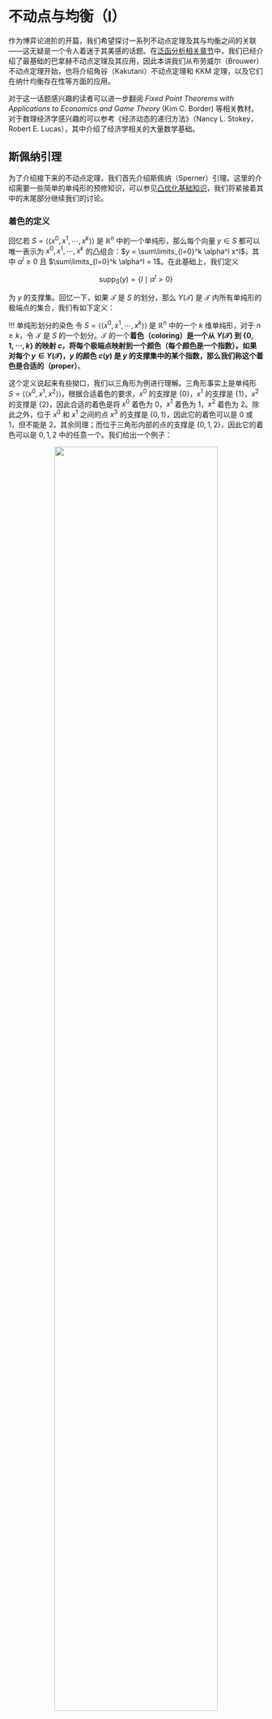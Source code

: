 # 不动点与均衡（I）

作为博弈论进阶的开篇，我们希望探讨一系列不动点定理及其与均衡之间的关联——这无疑是一个令人着迷于其美感的话题。在[泛函分析相关章节](../../math/functional_analysis/contraction.md)中，我们已经介绍了最基础的巴拿赫不动点定理及其应用，因此本讲我们从布劳威尔（Brouwer）不动点定理开始，也将介绍角谷（Kakutani）不动点定理和 KKM 定理，以及它们在纳什均衡存在性等方面的应用。

对于这一话题感兴趣的读者可以进一步翻阅 *Fixed Point Theorems with Applications to Economics and Game Theory* (Kim C. Border) 等相关教材。对于数理经济学感兴趣的可以参考《经济动态的递归方法》（Nancy L. Stokey，Robert E. Lucas），其中介绍了经济学相关的大量数学基础。

## 斯佩纳引理
为了介绍接下来的不动点定理，我们首先介绍斯佩纳（Sperner）引理。这里的介绍需要一些简单的单纯形的预修知识，可以参见[凸优化基础知识](../../math/optimization/basic.md)，我们将紧接着其中的末尾部分继续我们的讨论。

### 着色的定义
回忆若 $S = \langle \langle x^0,x^1,\cdots,x^k \rangle \rangle$ 是 $\mathbb{R}^n$ 中的一个单纯形，那么每个向量 $y \in S$ 都可以唯一表示为 $x^0,x^1,\cdots,x^k$ 的凸组合：$y = \sum\limits_{l=0}^k \alpha^l x^l$，其中 $\alpha^l \geqslant 0$ 且 $\sum\limits_{l=0}^k \alpha^l = 1$。在此基础上，我们定义

$$\text{supp}_S(y) = \{ l \mid \alpha^l > 0 \}$$

为 $y$ 的支撑集。回忆一下，如果 $\mathcal{T}$ 是 $S$ 的划分，那么 $Y(\mathcal{T})$ 是 $\mathcal{T}$ 内所有单纯形的极端点的集合，我们有如下定义：

!!! 单纯形划分的染色
    令 $S = \langle \langle x^0,x^1,\cdots,x^k \rangle \rangle$ 是 $\mathbb{R}^n$ 中的一个 $k$ 维单纯形，对于 $n \geqslant k$，令 $\mathcal{T}$ 是 $S$ 的一个划分。$\mathcal{T}$ 的一个**着色（coloring）**是一个从 $Y(\mathcal{T})$ 到 $\{0,1,\cdots,k\}$ 的映射 $c$，将每个极端点映射到一个颜色（每个颜色是一个指数）。如果对每个 $y \in Y(\mathcal{T})$，$y$ 的颜色 $c(y)$ 是 $y$ 的支撑集中的某个指数，那么我们称这个着色是**合适的（proper）**。

这个定义说起来有些拗口，我们以三角形为例进行理解。三角形事实上是单纯形 $S = \langle \langle x^0,x^1,x^2 \rangle \rangle$，根据合适着色的要求，$x^0$ 的支撑是 $\{0\}$，$x^1$ 的支撑是 $\{1\}$，$x^2$ 的支撑是 $\{2\}$，因此合适的着色是将 $x^0$ 着色为 $0$，$x^1$ 着色为 $1$，$x^2$ 着色为 $2$。除此之外，位于 $x^0$ 和 $x^1$ 之间的点 $x^3$ 的支撑是 $\{0,1\}$，因此它的着色可以是 $0$ 或 $1$，但不能是 $2$，其余同理；而位于三角形内部的点的支撑是 $\{0,1,2\}$，因此它的着色可以是 $0,1,2$ 中的任意一个。我们给出一个例子：

<div style="text-align: center;">
<img src="/Notes/assets/images/algt/AGT/fixedpoint-1/propercolor.png" width="80%" style="margin: 0 auto;">
</div>

图中的 $\text{A}$ 和 $\text{B}$ 都是合适的着色，但 $\text{C}$ 不是，因为箭头指向的点着色了 $1$，但这个点的支撑 $x^0$ 和 $x^2$ 的着色分别是 $0$ 和 $2$。进一步地，我们可以定义完美着色的概念：

!!! 完美着色
    令 $\mathcal{T}$ 是 $k$ 维单纯形 $S$ 的划分，令 $c$ 是 $\mathcal{T}$ 的合适着色。$k$ 维单纯形 $T \in \mathcal{T}$ 是**完美着色的（perfectly colored）**，如果 $T$ 的 $k+1$ 个极端点被 $k+1$ 种不同的颜色着色。

<div style="text-align: center;">
<img src="/Notes/assets/images/algt/AGT/fixedpoint-1/perfectcolor.png" width="80%" style="margin: 0 auto;">
</div>

上图中每种着色中，完美着色的 $k$ 维单纯形都被填充了灰色，我们发现合适的着色 $\text{A}$ 和 $\text{B}$ 中完美着色的 $k$ 维单纯形有奇数个，而 $\text{C}$ 表明不合适的着色中完美着色的 $k$ 维单纯形可能出现偶数个。推广之后就是斯佩纳引理的内容：

!!! 斯佩纳引理
    令 $S$ 是 $\mathbb{R}^n$ 中的一个 $k$ 维单纯形，对于 $n \geqslant k$，令 $\mathcal{T}$ 是 $S$ 的一个划分。如果 $c$ 是 $\mathcal{T}$ 的一个合适着色，那么完美着色 $k$ 维单纯形 $T \in \mathcal{T}$ 的个数是奇数。特别地，$\mathcal{T}$ 中至少有一个完美着色的 $k$ 维单纯形。

### 斯佩纳引理的证明
!!! 斯佩纳引理的证明
    根据单纯形的维数 $k$ 使用数学归纳法：

    **第一步：$k = 0$ 的情况**
    
    此时单纯形只包含一个点，显然引理成立。

    **第二步：$k > 0$ 时，定义三类单纯形的集合**
    
    考虑 $k > 0$ 的情况，假定定理陈述对每个 $k - 1$ 维单纯形都成立，令 $S = \langle \langle x^0,x^1,\cdots,x^k \rangle \rangle$ 是一个 $k$ 维单纯形，$\mathcal{T}$ 是 $S$ 的一个划分，$c$ 是 $\mathcal{T}$ 的一个合适着色。我们定义如下三类单纯形集合：

    - $\mathcal{A}$ 表示 $\mathcal{T}$ 中所有的被包含在 $S$ 的边界内并被 $\{0,1,\cdots,k-1\}$ 着色的 $k-1$ 维单纯形；
    - $\mathcal{B}$ 表示 $\mathcal{T}$ 中所有被 $\{0,1,\cdots,k-1\}$ 着色的 $k$ 维单纯形，也就是说有两个节点被相同的颜色着色；
    - $\mathcal{C}$ 表示 $\mathcal{T}$ 中所有被 $\{0,1,\cdots,k\}$ 着色的 $k$ 维单纯形。

    定义这几类单纯形集合的作用在之后就会看到，在那时回过头来看，这里的定义是非常巧妙的。我们来看一个例子：
    
    <div style="text-align: center;">
    <img src="/Notes/assets/images/algt/AGT/fixedpoint-1/sperner-1.png" width="25%" style="margin: 0 auto;">
    </div>

    在上图中，$\mathcal{A}$ 是三角形边界上被 $\{0,1\}$ 染色的线段，被加粗表示；$\mathcal{B}$ 是被 $\{0,1\}$ 染色的小三角形，用浅色阴影表示；$\mathcal{C}$ 是被 $\{0,1,2\}$ 染色的小三角形，用深色阴影表示。我们可以看到，$\mathcal{A}$ 中的线段有 $3$ 个，$\mathcal{B}$ 中的小三角形有 $4$ 个，$\mathcal{C}$ 中的小三角形有 $5$ 个。

    **第三步：证明 $\mathcal{A}$ 中的线段数是奇数**

    由于 $\mathcal{A}$ 中的线段是 $k-1$ 维单纯形，且被 $\{0,1,\cdots,k-1\}$ 着色，根据归纳假设，$\mathcal{A}$ 中的线段数是奇数。

    **第四步：构建连接单纯形之间的图**

    接下来我们定义无向图如下：

    - 节点集为 $\mathcal{A} \cup \mathcal{B} \cup \mathcal{C}$，即 $\mathcal{A} \cup \mathcal{B} \cup \mathcal{C}$ 中的每个单纯形都是图上的一个节点；
    - 令 $T_1,T_2$ 是 $\mathcal{A} \cup \mathcal{B} \cup \mathcal{C}$ 中两个不同的单纯形，当且仅当 $T_1 \cap T_2$ 是由 $\{0,1,\cdots,k-1\}$ 着色的 $k-1$ 维单纯形时，$T_1$ 和 $T_2$ 之间有一条边。

    下图给出了一个如此定义的无向图的实例，其中短线就代表着单纯形之间的边：

    <div style="text-align: center;">
    <img src="/Notes/assets/images/algt/AGT/fixedpoint-1/sperner-2.png" width="25%" style="margin: 0 auto;">
    </div>

    **第五步：分析图的性质，得到最终结论**

    最后我们分析这个图中从 $\mathcal{A},\mathcal{B},\mathcal{C}$ 出发的边数，从而得出结论：

    - 从 $\mathcal{A}$ 中每个节点出发，到 $\mathcal{B}$ 或 $\mathcal{C}$ 的边有且仅有一条：回忆[凸优化基础知识](../../math/optimization/basic.md)的最后一个定理，$\mathcal{A}$ 中每个节点根据定义都在边界上，因此只能在唯一的 $k$ 维单纯形中；因为 $\mathcal{A}$ 中每个节点已经有 $k-1$ 个颜色，因此 $\mathcal{A}$ 中每个节点所在的 $k$ 维单纯形一定包含于 $\mathcal{B}$ 或 $\mathcal{C}$ 中，因此相连的边有且仅有一条；
    - 从 $\mathcal{B}$ 中每个节点出发，到 $\mathcal{A}$ 或 $\mathcal{C}$ 的边有且仅有两条：因为 $\mathcal{B}$ 中的每个节点都被 $\{0,1,\cdots,k-1\}$ 着色，因此有且仅有两个 $k-1$ 维子单纯形（或者说面）被 $\{0,1,\cdots,k-1\}$ 着色（因为有一种颜色被两个极端点使用，其余颜色都是一一对应）
        - 如果这样的 $k-1$ 维单纯形在边界上，那么符合 $\mathcal{A}$ 和 $\mathcal{B}$ 相连的条件，因此有一条边；
        - 如果这样的 $k-1$ 维单纯形在内部，回忆[凸优化基础知识](../../math/optimization/basic.md)的最后一个定理，这样的单纯形包含于两个 $k$ 维单纯形，并且因为这个 $k-1$ 维单纯形已经使用了 $\{0,1,\cdots,k-1\}$，因此这两个 $k$ 维单纯形一个在 $\mathcal{B}$ 中（因为现在探讨的是 $\mathcal{B}$ 中每个节点出发的情况），令一个在 $\mathcal{B}$ 或 $\mathcal{C}$ 中，也是有一条边连接的；
        - 因此这样的 $k-1$ 维单纯形无论如何都会带来一条边的连接，而我们有两个这样的单纯形，因此有两条边；
    - 从 $\mathcal{C}$ 中每个节点出发，到 $\mathcal{A}$ 或 $\mathcal{B}$ 的边有且仅有一条：因为 $\mathcal{C}$ 中的每个节点都被 $\{0,1,\cdots,k\}$ 着色，因此有且仅有一个 $k-1$ 维子单纯形被 $\{0,1,\cdots,k-1\}$ 着色（因为此时点和颜色一一对应），根据和 $\mathcal{B}$ 类似的讨论即可得到结论。

    事实上，从图中所有节点出发的边的总数，等于边的数量 $R$ 的两倍，因为每条边都被数了两次，这意味着

    $$2R = |\mathcal{A}| + 2|\mathcal{B}| + |\mathcal{C}|$$

    因此等号右边是偶数，而 $|\mathcal{A}|$ 是奇数，因此 $|\mathcal{C}|$ 也是奇数，注意 $\mathcal{C}$ 的定义就是完美着色的 $k$ 维单纯形的集合，因此斯佩纳引理得证。

不得不承认的一点是，这个证明的整体过程看完有一种不知道怎么就证出来的感觉，事实上回过头来体会就会发现其中的构造都非常的精妙，**整体而言就是分了三类单纯形，构造了一种特殊的图，第一类数量可以用归纳假设，第二类图中产生边数为偶数，第三类是目标，数量根据奇偶性分析直接可以得到**，或许这就是奇妙的组合学吧！

### 单纯形划分的进一步性质
接下来的内容将会在之后的证明中用到，因此做一个简单的介绍：

!!! 单纯形与单纯形划分的直径
    令 $S = \langle \langle x^0,x^1,\cdots,x^k \rangle \rangle$ 是 $\mathbb{R}^n$ 中的一个 $k$ 维单纯形，对于 $n \geqslant k$，令 $\mathcal{T} = \{T_1,T_2,\cdots,T_M\}$ 是 $S$ 的一个划分。$S$ 的**直径（diameter）**定义为

    $$\rho(S) = \max\limits_{i,j} \| x^i - x^j \|$$

    其中 $i,j$ 遍历 $0,1,\cdots,k$。也就是说，单纯形的直径是最远的极端点之间的距离，事实上这也是单纯形内任意两点的最大距离，事实上只需要注意到单纯形是凸集就并不难理解。进一步地，$\mathcal{T}$ 的**直径（diameter）**定义为

    $$\rho(\mathcal{T}) = \max\limits_{m=1,2,\cdots,M} \rho(T_m)$$

    也就是说，单纯形划分的直径是划分中最大的单纯形的直径。

下面的定理表明，每个单纯形划分都可以“加细”，或者说被精炼为具有更小直径的划分：

!!! 单纯形划分的精炼
    令 $k \geqslant 1$，$\mathcal{T}$ 是 $\mathbb{R}^n$ 中的一个 $k$ 维单纯形 $S = \langle \langle x^0,x^1,\cdots,x^k \rangle \rangle$ 的一个划分。那么存在 $S$ 的一个划分 $\mathcal{T'}$，满足如下要求：

    1. 对每个 $T' \in \mathcal{T'}$，都存在 $T \in \mathcal{T}$，使得 $T \subseteq T'$；
    2. $\rho(\mathcal{T'}) \leqslant \dfrac{k}{k+1} \rho(\mathcal{T})$。

反复运用上述定理即可得到如下推论，之后我们会默认熟知这一结果推导其他结果：

!!! 单纯形划分精炼的推论
    对每个单纯形 $S$ 和任意的 $\varepsilon > 0$，存在一个划分 $\mathcal{T_\varepsilon}$，使得 $\rho(\mathcal{T_\varepsilon}) < \varepsilon$。

定理的证明技术性较强，暂时略去（或许一直都会略去了）。证明方式就是构造出符合条件的划分精炼，如果读者对证明感兴趣可以参考我们的一本参考资料：《博弈论》[以] 迈克尔·马希勒，埃隆·索兰，什穆埃尔·扎米尔。

## 布劳威尔不动点定理
### 定理陈述与证明
我们已经做了充足的准备来迎接本节的第一个核心定理：布劳威尔（Brouwer）不动点定理。这个定理是拓扑学中的一个基本定理，事实上有非常多种证明方式，大多数都需要利用拓扑学知识，因此我们只能选取一条技术性更强的路线，即使用前面介绍的斯佩纳引理来证明。我们首先给出定理的陈述，然后逐步展开我们的讨论，直至完全证明这一定理：

!!! 布劳威尔不动点定理
    令 $X$ 是 $\mathbb{R}^n$ 中的一个非空闭凸集，$f: X \to X$ 是一个连续映射，那么 $f$ 至少有一个不动点，即存在 $x \in X$，使得 $f(x) = x$。

<div style="text-align: center;">
<img src="/Notes/assets/images/algt/AGT/fixedpoint-1/brouwer.png" width="25%" style="margin: 0 auto;">
</div>

上图给出了定理在 $n=1$ 的情况下的例子，显然 $[a,b] \to [a,b]$ 的连续映射无论怎么画都会和 $i(x)= x$ 相交。对于二维的情况，一个例子是如果你把世界地图平铺在地面上，那么一定存在地面上的一个点，与其上方地图上的一个点代表同一位置。或者更生活化地，大商场等地方可以看到的平面地图，上面标有“您在此处”的红点。如果标注足够精确，那么这个点就是把实际地形射到地图的连续函数的不动点。

为了证明这一定理的一般情况，我们首先证明一个特殊情况，即 $X$ 是**标准单纯形（standard simplex）**的情况。$n-1$ 维标准单纯形 $X(n)$ 定义如下：

$$X(n) = \{ x \in \mathbb{R}^n \mid x_i \geqslant 0, \sum\limits_{i=1}^n x_i = 1 \}$$

下图给出了三个最简单的标准单纯形，不能看出 $n-1$ 维标准单纯形就是顶点为 $e_1,\cdots,e_n$（自然基）的单纯形。

<div style="text-align: center;">
<img src="/Notes/assets/images/algt/AGT/fixedpoint-1/standard.png" width="80%" style="margin: 0 auto;">
</div>

我们首先证明如下特殊情况：

!!! 布劳威尔不动点定理的特殊情况
    令 $f: X(n) \to X(n)$ 是一个连续映射，那么 $f$ 至少有一个不动点。

在定理的证明中，我们需要用到 $\mathbb{R}^n$ 的上范数（sup-norm）：对于 $x = (x_1,x_2,\cdots,x_n) \in \mathbb{R}^n$，定义

$$\| x \|_\infty = \max\limits_{i=1,2,\cdots,n} |x_i|$$

!!! 布劳威尔不动点定理的特殊情况证明
    对任意的 $y \in X(n)$，都有 $y = \sum\limits_{i=1}^n y_i e_i$，其中 $e_i$ 是 $\mathbb{R}^n$ 的自然基。于是 $y$ 的支撑 $\text{supp}_{X(n)}(y)$ 是 $\{ i \mid y_i > 0 \}$。

    **第一步：对每个 $y \in X(n)$，存在 $i \in \text{supp}_{X(n)}(y)$ 满足 $f_i(y) \leqslant y_i$**

    根据 $f: X(n) \to X(n)$ 可知 $\sum\limits_{i=1}^n y_i = \sum\limits_{i=1}^n f_i(y) = 1$ 且 $f(y_i) \geqslant 0$，反证法，假设对每个 $i \in \text{supp}_{X(n)}(y)$ 都有 $f_i(y) > y_i$，而我们知道对每个 $i \notin \text{supp}_{X(n)}(y)$，$f_i(y) \geqslant 0 = y_i$，因此此时有 $\sum\limits_{i=1}^n f_i(y) > \sum\limits_{i=1}^n y_i = 1$，与 $f$ 是 $X(n)$ 到 $X(n)$ 的映射矛盾。

    **第二步：定义一个着色**

    因为紧集上的连续函数都是一致连续的，因此对于任意的 $\varepsilon > 0$，存在 $\delta > 0$，使得对于任意的 $x,y \in X(n)$，只要 $\| x - y \|_\infty < \delta$，就有 $\| f(x) - f(y) \|_\infty < \varepsilon$。从而我们定义 $X(n)$ 的划分 $\mathcal{T}_\varepsilon$，使得对于任意的 $T_\varepsilon \in \mathcal{T}_\varepsilon$，$\rho(T_\varepsilon) < \delta$。为了之后讨论的方便，这里的 $\delta$ 我们都取小于等于 $\epsilon$ 的值。
    
    我们定义一个着色 $c$，使得对每个 $x \in Y(\mathcal{T}_\varepsilon)$，$c(x) = i$ 当且仅当 $i \in \text{supp}_{X(n)}(y)$ 且 $f_i(x) \leqslant x_i$。根据第一步的讨论，这样的 $i$ 一定存在，并且这个着色是合适的，因为 $c(x)$ 取的是 $x$ 的支撑集中的某个指数。根据斯佩纳引理，我们知道至少有一个完美着色的 $n-1$ 维单纯形 $T_\varepsilon \in \mathcal{T}_\varepsilon$。

    **第三步：不动点的存在性**

    我们设这个完美着色的单纯形为 $T_\varepsilon = \langle \langle x^1,x^2,\cdots,x^n \rangle \rangle$，其所有节点被 $\{1,2,\cdots,n\}$ 着色，不妨设 $c(x^i) = i$，即 $f_i(x^i) \leqslant x_i^i$ 成立（$x_i^i$ 是 $x^i$ 的第 $i$ 个坐标）。令 $x^\varepsilon$ 是 $T_\varepsilon$ 中的一个向量，因为 $\rho(T_\varepsilon) < \delta$，这意味着 $\| x^\varepsilon - x^i \|_\infty < \delta$ 对每个 $i$ 都成立，因此根据 $f$ 的一致连续性，有

    $$f_i(x^\varepsilon) \leqslant f_i(x^i) + \varepsilon \leqslant x_i^i + \varepsilon \leqslant x_i^\varepsilon + \varepsilon + \delta \leqslant x_i^\varepsilon + 2\varepsilon, \forall i \in [n]$$

    上式对于任意的 $\varepsilon$ 都成立，因此存在点列 $(x^\varepsilon)_{\varepsilon > 0}$，使得
    
    \begin{equation}
        f_i(x^\varepsilon) \leqslant x_i^\varepsilon + 2\varepsilon \tag{1} \label{brouwer}
    \end{equation}

    对每个 $i$ 都成立。根据 $X(n)$ 的紧性，存在一个收敛的子列 $(x^{\varepsilon_k})_{k=1}^\infty$，收敛到一个点 $x^* \in X(n)$。根据 $f$ 的连续性，对 $\eqref{brouwer}$ 取极限，有 $f_i(x^*) \leqslant x_i^*,\forall i \in [n]$，而回忆 $\sum\limits_{i=1}^n x_i^* = \sum\limits_{i=1}^n f_i(x^*) = 1$，因此有 $f_i(x^*) = x_i^*,\forall i \in [n]$，从而 $f(x^*) = x^*$，即 $f$ 至少有一个不动点。

事实上，任何一个 $k$ 维单纯形 $S$ 都等价于标准单纯形 $X(k+1)$（只需要将顶点一一对应后，使用重心坐标即可，不影响我们上面的证明），所以这一定理对任意的单纯形也都是成立的。总结一下上述证明，核心在于构造了一个合适的着色，然后利用斯佩纳引理得到了一个完美着色的单纯形，最后通过一致连续性和紧性得到了不动点的存在性，事实上最终的不动点就是一个极限点。

接下来我们需要将布劳威尔不动点定理推广到一般的凸紧集的情况，我们需要首先证明如下引理：

!!! 引理
    令 $X$ 是 $\mathbb{R}^n$ 中的一个非空凸紧集，定义函数 $g: \mathbb{R}^n \to X$，使得 $g(x)$ 是 $X$ 中距离 $x$ 最近的点。那么 $d(g(x),g(y)) \leqslant d(x,y), \forall x,y \in \mathbb{R}^n$。

回忆对于闭凸集 $X$ 而言，对于 $x \notin X$，存在唯一的 $y \in X$，使得 $d(x,y) = d(x,X)$，这个 $y$ 就是 $g(x)$，即 $g$ 是良定义的。这一引理表明，$g$ 是一个 Lipschitz 连续的映射，因此也是连续的。

!!! 引理的证明
    回忆[凸优化基础知识](../../math/optimization/basic.md)中关于分离超平面定理的证明，对于 $x \notin X$，设 $y$ 是 $X$ 中距离 $x$ 最近的点，$z$ 是 $X$ 中任一点，则有 $\langle x-y,z-y \rangle \leqslant 0$。代入引理的符号，有 $\langle x-g(x),g(y)-g(x) \rangle \leqslant 0$，同理有 $\langle y-g(y),g(x)-g(y) \rangle \leqslant 0$，两式相加得到

    $$\langle (g(y) - g(x)) - (y-x),g(y)-g(x) \rangle \leqslant 0$$

    从而有 $\| g(y) - g(x) \|^2 \leqslant \langle g(y) - g(x),y-x \rangle \leqslant \| g(y) - g(x) \| \| y - x \|$（第二个不等号使用了柯西-施瓦茨不等式），即 $\| g(y) - g(x) \| \leqslant \| y - x \|$，即 $g$ 是 Lipschitz 连续的。

在做好一切准备工作后，我们就可以开始证明最终的定理了：

!!! 布劳威尔不动点定理的证明
    因为 $X$ 是紧集，因此存在一个足够大的单纯形 $S$ 包含 $X$。定义函数 $h: S \to S$ 满足 $h(x) = f(g(x))$，其中 $g$ 是引理中定义的函数。根据引理，$g$ 是连续函数，又 $f$ 也是连续函数，因此 $h$ 是连续的，因此根据特殊情况的证明，$h$ 至少有一个不动点 $x^* \in S$，即 $f(g(x^*)) = h(x^*) = x^*$。注意到函数 $h$ 的实际值域是 $f$ 的值域，因此包含于 $X$，因此 $x^* \in X$，因此根据定义 $g(x^*) = x^*$，因此 $f(x^*) = x^*$，即 $f$ 至少有一个不动点。

!!! tip "布劳威尔不动点定理相关的历史"
    布劳威尔不动点定理是代数拓扑的早期成就，还是更多更一般的不动点定理的基础，在泛函分析中尤其重要。在 1904 年，首先由 Piers Bohl 证明 $n = 3$ 的情况。后来在 1909 年，鲁伊兹·布劳威尔（L. E. J. Brouwer）再次证明。在1910年，雅克·阿达马提供一般情况的证明，而布劳威尔在 1912 年提出另一个不同的证明。这些早期的证明皆属于非构造性的间接证明，与数学直觉主义理想矛盾。直到 1967 年，美国数学家 H. E. Scarf 找到了计算单纯形连续映射不动点的组合拓扑有限算法，这也就是 Brouwer 不动点定理的构造性证明。我们从斯佩纳引理出发的证明来源于 Kuhn（1960）。
    
    布劳威尔不动点定理在无限维空间中的推广是邵德尔（Schauder）不动点定理，即每一个从一个巴拿赫空间的某个给定的凸紧子集射到它自身的连续函数都有（至少）一个不动点。

!!! question "布劳威尔不动点定理的推广"
    我们考虑一个简单的推广：$f: X \to X$ 中的 $X$ 不再强制要求是凸紧集，可以只是一个同胚于一个凸紧集的紧集。那么布劳威尔不动点定理是否仍然成立呢？

    答案是成立的，设 $g: X \to S$ 是同胚映射，其中 $S$ 是凸紧集，构造 $h: S \to S$ 满足 $h(x) = g(f(g^{-1}(x)))$，根据同胚的要求以及布劳威尔不动点定理，$h$ 存在不动点 $x^* \in S$，即 $g(f(g^{-1}(x^*))) = x^*$，因此 $f(g^{-1}(x^*)) = g^{-1}(x^*)$，、因此 $f$ 至少有一个不动点 $g^{-1}(x^*)$。

### 定理的应用
接下来我们将应用布劳威尔不动点定理证明纳什定理：
!!! 定理 "纳什定理"
    对于任意一个策略式博弈 $G = (N,(S_i)_{i\in N},(u_i)_{i\in N})$，如果参与人的个数有限，每个参与人的策略集是有限的，那么必然存在一个混合策略纳什均衡。

我们假设 $G$ 的混合扩展为 $\Gamma = (N,(\Sigma_i)_{i\in N},(U_i)_{i\in N})$，并且 $|S_i| = m_i$。为了我们接下来的证明，我们不加说明地给出两个很简单的结论：

!!! 引理 "纳什定理的引理"
    1. 如果参与人 $i$ 的纯策略集是有限的，那么参与人 $i$ 的混合策略集 $\Sigma_i$ 是凸紧的（事实上是单纯形，极端点是所有可能的纯策略向量）；
    2. 如果 $A \subset \mathbb{R}^n$ 和 $B \subset \mathbb{R}^m$ 都是凸（紧）集，那么 $A \times B \subset \mathbb{R}^{n+m}$ 也是凸（紧）的。

综合引理的两个结论可知，集合 $\Sigma = \Sigma_1 \times \Sigma_2 \times \cdots \times \Sigma_n$ 是凸紧的，因此接下来我们的整体思路是：构造 $f: \Sigma \to \Sigma$，使得 $f$ 是一个连续映射，然后根据布劳威尔不动点定理，证明 $f$ 至少有一个不动点，并且这个不动点恰好是一个混合策略纳什均衡。

定理的正式证明我们逐步分析得到，因为这里 $f$ 的构造需要逐步分析才更好理解背后的含义。事实上，因为 $f: \Sigma \to \Sigma$，所以 $f$ 将一个混合策略映射到另一个混合策略。如果 $\sigma$ 不是混合策略纳什均衡，那么存在一个参与人 $i$，$\sigma_i$ 不是 $\sigma_{-i}$ 的最佳应对，故我们令 $f_i(\sigma)$ 为参与人 $i$ 比 $\sigma_i$ 更优的对 $\sigma_{-i}$ 的应对，即一个向着均衡方向的改进。这样的定义思想使得，$\sigma$ 是混合策略纳什均衡当且仅当 $f(\sigma) = \sigma$，因为此时每个人都已经处于最优应对了。

以上只是一些想法，要真的定义出这个 $f$，我们首先需要一个辅助函数 $g_i^j: \Sigma \to [0,+\infty)$，满足

$$g_i^j(\sigma) = \max\{0, U_i(s_i^j,\sigma_{-i}) - U_i(\sigma)\}$$

也就是说，$g_i^j$ 是参与人 $i$ 从 $\sigma_i$ 转向纯策略 $s_i^j$ 带来的收益。如果收益大于零则为收益，否则为零。一个很显然的结论是，当且仅当 $\forall i,j$ 都有 $g_i^j(\sigma) = 0$ 时，$\sigma$ 是混合策略纳什均衡，因为纳什均衡是最优反应。

现在我们可以定义 $f$，使其符合我们之前讨论的直观：当 $\sigma$ 不是均衡时，$f_i(\sigma)$ 能转向更优反应。因为 $f(\sigma)$ 仍然是混合策略向量，故记 $f_i^j(\sigma)$ 为取值 $\sigma$ 时，参与人 $i$ 选择纯策略 $s_i^j$ 的概率。事实上如果 $\sigma_i$ 不是 $\sigma_{-i}$ 的最优应对，那么我们应当将 $i$ 选择更优的纯策略的概率增大，因此我们可以令

$$f_i^j(\sigma) = \dfrac{\sigma_i(s_i^j)+g_i^j(\sigma)}{1+\sum\limits_{k=1}^{m_i} g_i^k(\sigma)}$$

这非常符合我们的直观，并且分母上的值也使得 $\sum\limits_{j=1}^{m_i} f_i^j(\sigma) = 1$，即 $f_i(\sigma)$ 仍然是一个混合策略，即的确满足 $f: \Sigma \to \Sigma$。除此之外，我们知道 $U_i$ 都是连续函数（因为是多重线性函数），$g$ 是两个连续函数的最大值，因此也是连续函数，而 $f$ 的分母一定大于 $0$，因此 $f$ 也是连续函数，根据布劳威尔不动点定理，$f$ 至少有一个不动点，即存在 $\sigma^* \in \Sigma$，使得 $f(\sigma^*) = \sigma^*$，下面我们就要证明 $\sigma^*$ 的确是一个混合策略纳什均衡。 

!!! 证明 "$\sigma^*$ 的确是一个混合策略纳什均衡"
    因为 $\sigma^*$ 是一个不动点，因此 $f(\sigma^*) = \sigma^*$，即 $f_i^j(\sigma^*) = \sigma_i^*(s_i^j) = \dfrac{\sigma_i^*(s_i^j)+g_i^j(\sigma^*)}{1+\sum\limits_{k=1}^{m_i} g_i^k(\sigma^*)}$，整理得到

    $$g_i^j(\sigma) = \sigma_i(s_i^j)\sum\limits_{k=1}^{m_i} g_i^k(\sigma),\forall i \in N, j \in [m_i]$$

    使用反证法，假设这一不动点 $\sigma^*$ 不是混合策略纳什均衡，那么必定存在一个参与人 $i$ 以及 $l \in [m_i]$ 使得 $g_i^l(\sigma) > 0$。特别地，$\sum\limits_{k=1}^{m_i} g_i^k(\sigma) > 0$，因此根据上式我们得到

    \begin{equation}
        \sigma_i(s_i^j) > 0 \iff g_i^j(\sigma) > 0, \forall j \in [m_i] \tag{3} \label{nash-1}
    \end{equation}

    因为 $U_i$ 是多线性的，因此 $U_i(\sigma) = \sum\limits_{j=1}^{m_i} \sigma_i(s_i^j) U_i(s_i^j,\sigma_{-i})$，这意味着

    $$\begin{align}
        0 &= \sum\limits_{j=1}^{m_i} \sigma_i^*(s_i^j) (U_i(s_i^j,\sigma_{-i}) - U_i(\sigma^*)) \\
        &= \sum\limits_{j: \sigma_i(s_i^j) > 0} \sigma_i^*(s_i^j) (U_i(s_i^j,\sigma_{-i}) - U_i(\sigma^*)) \\
        &= \sum\limits_{j: \sigma_i(s_i^j) > 0} \sigma_i^*(s_i^j) g_i^j(\sigma) \\
    \end{align}$$

    然而我们知道$g_i^l(\sigma) > 0$，根据 $\eqref{nash-1}$，我们知道 $\sigma_i^*(s_i^l) > 0$，因此上式的和大于 $0$，这与 $0$ 的等式矛盾，因此假设不成立，$\sigma^*$ 是一个混合策略纳什均衡。

由此我们便证明了纳什均衡的存在性。事实上这一证明非常美丽，对 $f$ 的构造也非常优雅美观，因此这一证明值得重视。接下来我们讨论纳什定理的一个拓展，因为有时候存在约束使得参与人 $i$ 无法选择整个 $\Sigma_i$，例如要求选择某个纯策略的概率必须大于等于一个值。在这样的情况下，约束条件可以转化为线性不等式，而有限数目的半空间相交得到的有界集合称为**多面体（polytope）**。事实上多面体可以视为其极值点的凸包，只是这些极值点不一定仿射无关（这是单纯形的要求）了，例如四边形不是单纯形，但是是多面体。事实上，当参与人的策略空间是多面体时，纳什定理也成立：

!!! 定理 "纳什定理的一般化"
    令 $\Gamma = (N,(X_i)_{i\in N},(U_i)_{i\in N})$ 是一个策略式博弈，对每个参与人 $i$，集合 $X_i$ 是 $\mathbb{R}^{d_i}$ 上的一个多面体，$U_i$ 是多重线性函数，那么 $\Gamma$ 至少有一个混合策略纳什均衡。

具体证明略去，事实上就是将多面体的极端点都视为纯策略，定义一个辅助的博弈即可。

## 角谷不动点定理
### 定理陈述与证明
角谷（Kakutani）不动点定理是由日本数学家角谷静夫提出的，它是布劳威尔不动点定理的一个推广，也是一个非常重要的不动点定理：在纳什本人的论文中，纳什定理的证明首先使用了布劳威尔不动点定理，之后的版本则在大卫·盖尔（David Gale）的建议下使用了更简单的角谷不动点定理。

!!! tip "3n + 1 猜想"
    事实上，提到角谷静夫，最令人熟知的可能是著名的 $3n+1$ 猜想，即角谷猜想（事实上并不是他提出的，但因为他也对这一问题投入了研究所以也冠以他的名字），这个猜想是一个非常有趣且至今未被证明的数学问题，它的描述如下：对于每一个正整数，如果它是奇数，则对它乘 $3$ 再加 $1$，如果它是偶数，则对它除以 $2$，如此循环，最终都能够得到 $1$。

为了描述角谷不动点定理，我们需要引入”半连续性“的概念，实际上是一般的连续性概念的推广：

!!! 半连续性
    设 $f(x)$ 定义在 $X \subset \mathbb{R}^n$ 上，在 $x_0$ 及其附近有定义，则

    1. 如果 $\forall \varepsilon > 0$，$\exists \delta > 0$，使得 $\forall x \in X$，只要 $\| x - x_0 \| < \delta$，就有 $f(x) < f(x_0) + \varepsilon$，则称 $f(x)$ 在 $x_0$ 处**上半连续**；
    2. 如果 $\forall \varepsilon > 0$，$\exists \delta > 0$，使得 $\forall x \in X$，只要 $\| x - x_0 \| < \delta$，就有 $f(x_0) - \varepsilon < f(x)$，则称 $f(x)$ 在 $x_0$ 处**下半连续**。

比较连续性的定义：$\forall \varepsilon > 0$，$\exists \delta > 0$，使得 $\forall x \in X$，只要 $\| x - x_0 \| < \delta$，就有 $|f(x) - f(x_0)| < \varepsilon$，我们知道函数在 $x_0$ 处连续当且仅当它在 $x_0$ 处既上半连续又下半连续。下图可以用来直观描述上、下半连续函数，其中左图是上半连续函数，右图是下半连续函数：

<div style="text-align: center;">
<img src="/Notes/assets/images/algt/AGT/fixedpoint-1/upperlower.png" width="60%" style="margin: 0 auto;">
</div>

角谷不动点定理描述的是所谓的“集值函数”，即取值是集合的函数 $F: X \to 2^X$，其中 $2^X$ 表示 $X$ 的幂集。$F$ 的图像指的是集合 $\{(x,y) \in X \times X \mid y \in F(x)\}$，实际上就是 $F$ 在平面上的图像。基于此我们给出角谷不动点定理的陈述：

!!! 定理 "角谷不动点定理"
    令 $X$ 是 $\mathbb{R}^n$ 中的一个非空凸紧集，$F: X \to 2^X$ 是一个上半连续的集值函数，满足对每个 $x \in X$，$F(x)$ 是非空闭凸集，那么 $F$ 至少有一个不动点，即存在 $x^* \in X$，使得 $x^* \in F(x^*)$。

集值函数的上半连续实际上就是 $F$ 的图像是闭集，事实上集值函数的闭图像定理表明，对紧致的豪斯多夫空间 $Y$，一个集值函数 ${\displaystyle \varphi :X\to 2^{Y}}$有闭图像的充分必要条件是：$\varphi$ 是上半连续的，且对所有 $x$，$\varphi(x)$ 是闭集。因为所有欧几里得空间都为豪斯多夫空间，故上述定理还可以重述为：

!!! 定理 "角谷不动点定理的另一表述"
    令 $X$ 是 $\mathbb{R}^n$ 中的一个非空凸紧集，$F: X \to 2^X$ 一个集值函数，$F$ 有闭图像且对每个 $x \in X$，$F(x)$ 是非空凸集，那么 $F$ 至少有一个不动点。

!!! question "一些例子"
    **有无穷多个不动点的函数**
    
    例如：函数 ${\displaystyle \varphi(x) = [1-x/2,1-x/4]}$ 满足所有角谷不动点定理的条件，并存在无穷多个不动点。

    **有一个不动点的函数**

    例如：一个函数 ${\displaystyle \varphi (x)={\begin{cases}3/4&0\leqslant x<0.5\\ [0,1]&x=0.5\\1/4&0.5<x\leqslant 1\end{cases}}}$ 满足所有角谷不动点定理的条件，存在唯一一个不动点 ${\displaystyle x=0.5}$。

    **不满足凸集的函数**
    
    例如：一个函数 ${\displaystyle \varphi (x)={\begin{cases}3/4&0\leqslant x<0.5\\\{3/4,1/4\}&x=0.5\\1/4&0.5<x\leqslant 1\end{cases}}}$ 在 ${\displaystyle x=0.5}$ 处不满足凸集定义，但满足其他角谷不动点定理的条件。这个函数没有不动点。

    **不满足闭合图的函数**
    
    例如：一个函数 ${\displaystyle \varphi (x)={\begin{cases}3/4&0\leqslant x<0.5\\1/4&0.5\leqslant x\leqslant 1\end{cases}}}$ 不存在不动点，因为函数不满足闭图像。考虑序列 ${\displaystyle x_{n}=0.5-1/n}$ 和 ${\displaystyle y_{n}=3/4}$：当 ${\displaystyle x_{n}\to x=0.5,y_{n}\to y=3/4,y\notin \varphi (x)}$。

事实上角谷不动点定理是布劳威尔不动点定理的推广：取 $F(x) = \{f(x)\}$，那么角谷不动点定理就是布劳威尔不动点定理。为了证明角谷不动点定理，我们需要首先给出一些定义，然后证明一个引理。对 $\mathbb{R}^n$ 中的每个子集 $A$，以及任意的 $\varepsilon > 0$，用 $B(A,\varepsilon)$ 表示 $A$ 的 $\varepsilon$-邻域，即 $B(A,\varepsilon) = \{ x \in \mathbb{R}^n \mid d(x,A) < \varepsilon \}$。

显然，如果 $A$ 是凸集，那么 $B(A,\varepsilon)$ 也是凸集。下面的引理说的是，对上半连续的集值函数 $F$，如果 $x$ “接近于” $x_0$，那么 $F(x)$ “接近于” $F(x^0)$：

!!! 引理
    令 $F: X \to 2^X$ 是上半连续集值函数（$X$ 是紧集），对每个 $x^0 \in X$ 和任意的 $\varepsilon$，都存在 $\delta > 0$ 使得 $F(x) \subseteq B(F(x^0),\varepsilon)$ 对所有满足 $d(x,x^0) \leqslant \delta$ 的 $x \in X$ 成立。

!!! 引理的证明
    使用反证法：假设存在 $x^0 \in X$ 和 $\varepsilon$，对任意的 $\delta > 0$，都存在 $x^\delta \in X$ 满足 $d(x^\delta,x^0) \leqslant \delta$，存在 $y^\delta \in F(x^\delta)$，使得 $d(y^\delta,F(x^0)) > \varepsilon$ 成立。因为 $X$ 是紧集，可以取 $(x^\delta)$ 和 $(y^\delta)$ 的收敛子列 $(x^k)_{k \in \mathbb{N}}$ 和 $(y^k)_{k \in \mathbb{N}}$，满足

    1. $\lim\limits_{k \to \infty} x^k = x^0$，因为 $\delta \to 0$；
    2. $y^k \in F(x^k)$ 对每个 $k \in \mathbb{N}$ 都成立，极限 $\hat{y} = \lim\limits_{k \to \infty} y^k$ 存在；
    3. $d(y^k,F(x^0)) > \varepsilon$ 对每个 $k \in \mathbb{N}$ 都成立。

    根据 1、2 以及 $F$ 的图像是闭集（因此 $(x_k,y_k)$ 的极限点仍然 $F$ 的图像内）可知，$\hat{y} \in F(x^0)$，但是 $d(\hat{y},F(x^0)) \geqslant \varepsilon$，矛盾。

接下来我们可以开始证明角谷不动点定理，证明的大致思路是，构造一个 $X \to X$ 的连续函数序列 $(f^m)_{m \in \mathbb{N}}$，利用布劳威尔不动点定理，这个序列的每个函数都有一个不动点，然后证明这些不动点的极限点就是 $F$ 的不动点。

!!! 证明 "角谷不动点定理的证明"
    **第一步：定义连续函数的序列**

    对每个 $m \in \mathbb{N}$，定义 $f^m: X \to X$。因为 $X$ 是紧集，故可以被有限个开球覆盖（假设 $K^m$ 个），每个开球的半径为 $\dfrac{1}{m}$。用 $(x_k^m)_{k=1}^{K_m}$ 表示这些球的中心，那么对任意的 $x \in X$，都存在 $k$ 使得 $d(x,x_k^m) < \dfrac{1}{m}$。对每个 $k \in [K_m]$，选择 $y_k^m \in F(x_k^m)$。用 $C_k^m$ 表示与 $x_k^m$ 距离至少为 $\dfrac{1}{m}$ 的点集：
    
    $$C_k^m = \{ x \in X \mid d(x,x_k^m) \geqslant \dfrac{1}{m} \}$$

    这意味着 $d(x,x_k^m) \leqslant \dfrac{1}{m}$ 当且仅当 $x \notin C_k^m$。因为 $C_k^m$ 是闭集，这当且仅当 $d(x,C_k^m) > 0$ 才能发生。对每个 $x \in X$ 和每个 $k \in [K_m]$，定义

    $$\lambda_k^m(x) = \dfrac{d(x,C_k^m)}{\sum\limits_{l=1}^{K_m} d(x,C_l^m)}$$

    根据前面的讨论，分母一定是正数。而我们知道距离函数 $x \mapsto d(x,C_k^m)$ 是连续的，因此 $\lambda_k^m(x)$ 也是连续的。定义 $f^m: X \to X$ 为

    $$f^m(x) = \sum\limits_{k=1}^{K_m} \lambda_k^m(x) y_k^m$$

    注意到 $\sum\limits_{k=1}^{K_m} \lambda_k^m(x) = 1$ 对每个 $x \in X$ 都成立，故 $f^m(x)$ 是点集 $(y_k^m)_{k=1}^{K_m}$ 的凸组合，又因为 $X$ 是凸集，故 $f^m(x)$ 的值域在 $X$ 内。

    **第二步：运用布劳威尔不动点定理**

    对每个 $m \in \mathbb{N}$，$f^m$ 都是连续的，因为它是有限个连续函数的和，根据布劳威尔不动点定理，$f^m$ 至少有一个不动点 $x^{*.m} \in X$ 满足 $f^m(x^{*.m}) = x^{*.m}$。因为不动点序列 $(x^{*.m})_{m \in \mathbb{N}}$ 包含在紧集 $X$ 中，故存在一个收敛子列 $(x^{*.m_l})_{l \in \mathbb{N}}$，收敛到一个点 $x^* \in X$。

    **第三步：$x^*$ 是 $F$ 的一个不动点**

    因为 $x^{*.m_l}$ 是 $f^{m_l}$ 的不动点，故

    \begin{equation}
        x^{*.m_l} = f^{m_l}(x^{*.m_l}) = \sum\limits_{k=1}^{K_{m_l}} \lambda_k^{m_l}(x^{*.m_l}) y_k^{m_l} \tag{2} \label{kakutani}
    \end{equation}
    
    此时我们需要利用前面的引理。对任意的 $\varepsilon > 0$，取符合引理条件的 $\delta > 0$，令 $L$ 足够大使得对所有的 $l \geqslant L$，

    1. $\dfrac{1}{m_l} < \dfrac{\delta}{2}$；
    2. $d(x^{*.m_l},x^*) < \dfrac{\delta}{2}$。

    令 $l \geqslant L$，对每个满足 $\lambda_k^{m_l}(x^{*.m_l}) > 0$ 的 $k$，有 $d(x_k^{m_l},x^{*.m_l}) < \dfrac{1}{m_l} < \dfrac{\delta}{2}$（回忆 $\lambda_k^m(x)$ 的定义），因此，根据三角不等式，对每个 $k$ 有

    $$d(x^*,x_k^{m_l}) \leqslant d(x^*,x^{*.m_l}) + d(x^{*.m_l},x_k^{m_l}) < \dfrac{\delta}{2} + \dfrac{\delta}{2} = \delta$$

    根据引理，$y_k^{m_l} \in F(x_k^{m_l}) \subseteq B(F(x^*),\varepsilon)$ 对任意的 $k \in [K_m]$ 成立，即对任意的 $k \in [K_m]$，$\lambda_k^{m_l}(x^{*.m_l}) = 0$ 或者 $y_k^{m_l} \in B(F(x^*),\varepsilon)$。因此，根据 $\eqref{kakutani}$，$x^{*.m_l}$ 是凸集 $B(F(x^*),\varepsilon)$ 的凸组合，即 $x^{*.m_l} \in B(F(x^*),\varepsilon)$。因为 $\varepsilon$ 是任意的，且 $F(x^*)$ 是闭集，故 $x^* \in F(x^*)$，即 $x^*$ 是 $F$ 的一个不动点。

!!! tip "不动点理论相关的历史"
    角谷不动点定理在 1941 年由角谷静夫提出，后来也有泛化为无穷维度局部凸拓扑向量空间的推广，称为角谷-格里科斯伯格-樊定理，对应的单值函数定理是吉洪诺夫不动点定理，具体的描述可以参考[这个网页](http://www.shuxueji.com/w/48510)。还有一些其它的历史可以参考[这个网页](https://haopen.github.io/prof/2017/06/18/fixed-point)。

    事实上不动点理论是一个曾经非常热门的方向，从布劳威尔不动点定理开始，1922 年，波兰著名数学家 S. Banach 给出了一个既简单又实用的压缩映射原理。此后也有越来越多的不动点定理研究成果涌现，除了这里讨论的角谷不动点定理外，还有例如 1968 年的 Fan-Browder 不动点定理，1972 年的 Himmelberg 不动点定理以及 Tarafdar 在 1987 年和 1992 年分别在拓扑线性空间和 H-空间建立的不动点定理；美国数学家 Michael（1956 年），Deutsch 和 Kenderov（1983 年），应用集值分析中的连续选择原理在拓扑空间建立集值不动点定理和几乎不动点定理；丹麦数学家 Nielsen 研究不动点的个数（Nielsen 数），开创不动点类理论的研究；1990 年以后，关于不动点理论的研究达到一个高潮，在各种映射或空间条件下，讨论不动点，随机不动点，几乎不动点等，每年有上百篇论文发表，新的不动点定理和各种迭代逼近方法不断涌现。

### 定理应用
我们将使用角谷不动点定理再次证明纳什定理，这事实上也是纳什本人使用的方法（见 Nash, J.F. (1950). *Equilibrium Points in N-Person Games*. Proceedings of the National Academy of Sciences of the United States of America）。我们同样令 $\Gamma = (N,(\Sigma_i)_{i\in N},(U_i)_{i\in N})$。

!!! 证明 "纳什定理"
    这一证明非常简单直接，因为我们只需要定义 $F_i: \Sigma \to 2^{\Sigma_i}$ 为

    $$F_i(\sigma) = \{\sigma_i \in \Sigma_i \mid U_i(\sigma_i,\sigma_{-i}) = \max\limits_{\sigma_i' \in \Sigma_i} U_i(\sigma_i',\sigma_{-i})\}$$

    即 $F_i(\sigma)$ 是参与人 $i$ 对 $\sigma_{-i}$ 的最优反应的集合。定义 $F: \Sigma \to 2^{\Sigma}$ 满足 $F(\sigma) = \mathop{\times}\limits_{i \in N} F_i(\sigma)$。因为每个 $F_i(\sigma)$ 是最优反应集合，根据混合策略的性质显然是闭凸集，故 $F(\sigma)$ 是闭凸集，进一步显然 $F$ 满足图像为闭集，因此符合角谷不动点定理的条件，存在 $\sigma^* \in F(\sigma^*)$，即 $\forall i \in N$，$\sigma_i^* \in F_i(\sigma^*)$，即 $\sigma_i^*$ 是 $\sigma_{-i}$ 的最优反应，故 $\sigma^*$ 是一个混合策略纳什均衡。

因此我们只需要把集值函数直接定义为最优反应集合即可，那么不动点就是互为最优反应，因此这一证明相比于布劳威尔不动点定理的证明要简单许多，这也体现出角谷不动点定理的强大。

!!! quote "角谷静夫的小故事"
    在《纳什博弈论论文集》序言部分第七页最下边的注释，序言作者 Ken Binmore 讲了一个小故事，有次角谷静夫做演讲，演讲结束后，角谷静夫问 Kin Binmore 为啥这么多人来听演讲，Ken Binmore 解释说许多经济学家是来看作出如此重要的角谷静夫不动点理论的作者的。角谷静夫却回答说：“什么是角谷静夫不动点理论”。

## KKM 定理

KKM 定理是拓扑学中的重要定理，是根据最早证明它的三位数学家的名字（Knaster-Kuratowski-Mazurkiewicz）命名的。KKM 定理实际上与布劳威尔不动点定理等价，这里我们先给出一个直接使用斯佩纳引理的证明，然后给出 KKM 定理和布劳威尔不动点定理的等价性证明。

!!! 定理 "KKM 定理"
    令 $X_1,X_2,\cdots,X_n$ 是 $X(n)$ 的紧子集，满足
    
    1. 并集是 $X(n)$，即 $\bigcup\limits_{i=1}^n X_i = X(n)$；
    2. 对于每个 $i \in [n]$，$X_i \supseteq \{x = (x_1,\cdots,x_n) \in X(n) \mid x_i = 0\}$。

    那么它们的交集非空：$\bigcap\limits_{i=1}^n X_i \neq \emptyset$。

使用斯佩纳引理的证明需要引入一个概念，即相对开集：集合 $A \subseteq \mathbb{R}^n$ 是集合 $C \subseteq \mathbb{R}^n$ 的**相对开集（relatively open set）**，如果存在一个开集 $U \subseteq \mathbb{R}^n$，使得 $A = U \cap C$。相应的我们也有相对闭集的概念，即 $A$ 是 $C$ 的相对闭集，如果 $C \setminus A$ 是相对开集。

!!! question "相对闭集的性质"
    根据闭集的性质，如果 $A$ 是 $C$ 的相对闭集，那么不难证明 $A$ 的每个收敛于 $C$ 内的序列的极限都在 $A$ 中。原因很简单，根据定义相对闭集实际上也是一个闭集与 $C$ 的交集，而闭集的极限点都在这一闭集内，所以如果极限点在 $C$ 内，实际上就是在 $C$ 与闭集的交集内，即在 $A$ 内。

!!! 定理的证明
    我们首先证明定理的特例，即 $(X_i)_{i=1}^n$ 是都是 $X(n)$ 的相对开集的情况。使用反证法，设 $\bigcap\limits_{i=1}^n X_i = \emptyset$，因此对于任意的 $x \in X(n)$，都存在至少一个 $i$ 使得 $x \notin X_i$。

    对于每个 $k \in \mathbb{N}$，令 $\mathcal{T}_k$ 是 $X(n)$ 的划分，直径小于 $\dfrac{1}{k}$。定义 $\mathcal{T_k}$ 的着色如下：对每个节点 $y \in Y(\mathcal{T}_k)$，$y$ 的颜色是满足 $y \notin X_i$ 的 $i$ 之一。注意，如果 $y_i = 0$，那么 $y \in X_i$，故此时 $y$ 的颜色不是 $i$。这意味着，如果 $y$ 的颜色是 $i$，那么必然有 $y_i > 0$，即 $y$ 的颜色是 $y$ 的支撑中的一个指数，因此着色是合适的。根据斯佩纳引理，$\mathcal{T}_k$ 中至少有一个完美着色的 $n-1$ 维单纯形 $T_k$。这意味着对每个 $i \in [n]$，都存在 $T_k$ 的一个顶点 $x_{k,i}$，其颜色为 $i$（故而不在 $X_i$ 内）。

    令 $i \in [n]$，考虑序列 $(x_{k,i})_{k \in \mathbb{N}}$，因为 $X(n)$ 是紧集，故存在子列收敛于 $x_{*,i}$。于是我们得到了 $n$ 个极限值 $x_{*,1},x_{*,2},\cdots,x_{*,n}$，事实上，关于这些极限值，以下两个论断必然成立：

    1. $x_{*,i} = x_{*,j}$，$\forall i,j \in [n]$；
    2. $x_{*,i} \notin X_i$，$\forall i \in [n]$。

    论断 1 表明，这些极限值必然都相等，即存在 $x_{**} \in X(n)$ 满足 $x_{*,i} = x_{**}$，而论断 2 则说明 $x_{**} \notin X_i,\forall i \in [n]$，因此 $x_{**} \notin \bigcup\limits_{i=1}^n X_i$，这与 $\bigcup\limits_{i=1}^n X_i = X(n)$ 矛盾！因此假设不成立，即 $\bigcap\limits_{i=1}^n X_i \neq \emptyset$。

    事实上两个论断的证明并不复杂。对于论断 1，因为 $x_{k,i}$ 在 $T_k$ 内，而 $\mathcal{T}_k$ 的直径小于 $\dfrac{1}{k}$，因此每个 $x_{k,i}$ 和 $x_{k,j}$ 之间的距离都小于 $\dfrac{1}{k}$，取 $k \to \infty$ 即可得到结论。对于论断 2，因为 $x_{k,i} \notin X_i$ 对于任意的 $k \in \mathbb{N}$ 成立，并且 $X_i$ 是相对开集，因此 $X(n) \setminus X_i$ 是相对闭集，故根据相对闭集的性质，$x_{*,i} \in X(n) \setminus X_i$，即 $x_{*,i} \notin X_i$。

    由此我们证明了 $(X_i)_{i=1}^n$ 是都是 $X(n)$ 的相对开集的情况，这事实上覆盖了开集的情况，因此接下来证明 $(X_i)_{i=1}^n$ 是都是闭集的情况即可完成证明。对每个 $\delta > 0$，令 $X_{i,\delta}$ 是 $X_i$ 的 $\delta$ 邻域，即 $X_{i,\delta} = \{ x \in X(n) \mid d(x,X_i) < \delta \}$。显然 $X_{i,\delta}$ 在 $X(n)$ 是相对开集，且包含 $X_i$。特别地，$\bigcup\limits_{i=1}^n X_{i,\delta} \supseteq \bigcup\limits_{i=1}^n X_i = X(n)$。根据特例的证明，$\bigcap\limits_{i=1}^n X_{i,\delta}$ 非空，即存在 $x_{\delta} \in X(n)$，使得 $x_{\delta} \in X_{i,\delta},\forall i \in [n]$，特别地，$d(x_\delta, X_i) < \delta$。因为 $X(n)$ 是紧集，因此存在 $(x_\delta)_{\delta > 0}$ 的子序列，收敛于一个极限（表示为 $\hat{x}$）。注意极限时，$\delta \to 0$，因此 $d(\hat{x},X_i) = 0,\forall i \in [n]$，即 $\hat{x} \in X_i$，因此 $\hat{x} \in \bigcap\limits_{i=1}^n X_i$，故 $\bigcap\limits_{i=1}^n X_i \neq \emptyset$。

总结而言，首先反证法，利用构造的染色产生了矛盾，从而证明了相对开集的情况，在闭集的情况则是取了闭集的邻域，把问题归约到了相对开集的情况，然后取极限完成证明。

接下来我们讨论 KKM 定理和布劳威尔不动点定理之间的等价性。首先我们从 KKM 定理出发证明布劳威尔不动点定理，这一侧比较简单，因为 KKM 的结果是交集非空，只要我们构造出交集是不动点的情况即可完成证明：

!!! note "从 KKM 定理到布劳威尔不动点定理"
    $f: X(n) \to X(n)$，定义 $X_i = \{x = (x_1,\cdots,x_n) \in X(n) \mid f_i(x) \geqslant x_i\}$。
    
    1. 首先说明 $\bigcup\limits_{i=1}^n X_i = X(n)$：首先根据 $X_i$ 的定义显然有 $\bigcup\limits_{i=1}^n X_i \subseteq X(n)$，因此只需证明 $\bigcup\limits_{i=1}^n X_i \supseteq X(n)$。事实上，对于任意的 $x  = (x_1,\cdots,x_n) \in X(n)$，根据 $f: X(n) \to X(n)$ 可知 $\sum\limits_{i=1}^n x_i = \sum\limits_{i=1}^n f_i(x) = 1$，因此不可能出现对于任意的 $i \in [n]$ 都有 $f_i(x) < x_i$ 的情况，故存在 $i \in [n]$ 使得 $f_i(x) \geqslant x_i$，即存在 $i \in [n]$ 使得 $x \in X_i$，得证。
    2. 对于每个 $i \in [n]$，$X_i \supseteq \{x = (x_1,\cdots,x_n) \in X(n) \mid x_i = 0\}$ 是显然的。

    因此根据 KKM，$\bigcap\limits_{i=1}^n X_i = \{x = (x_1,\cdots,x_n) \in X(n) \mid f_i(x) \geqslant x_i, \forall i \in [n]\} \neq \emptyset$，根据 $\sum\limits_{i=1}^n x_i = \sum\limits_{i=1}^n f_i(x) = 1$ 可知，$\bigcap\limits_{i=1}^n X_i = \{x = (x_1,\cdots,x_n) \in X(n) \mid f_i(x) = x_i, \forall i \in [n]\} \neq \emptyset$，事实上这就表明了 $f$ 至少有一个不动点。当然接下来将 $f$ 的定义域推广到凸紧集与之前的方式一致，没有什么特别的。

接下来我们从布劳威尔不动点定理出发证明 KKM，相对而言会更加复杂，这里给出一个习题，相当于一个逐步得到最终证明的提示，提示后每一步都非常简单：

!!! question "从布劳威尔不动点定理到 KKM 定理"
    仍然使用反证法，假设 $\bigcap\limits_{i=1}^n X_i = \emptyset$，

    1. 对每个 $\varepsilon > 0$，定义 $Y^{i,\varepsilon} = \{x \in X(n) \mid d(x,X^i) \leqslant \varepsilon\}$，证明：$\bigcup\limits_{i=1}^n Y^{i,\varepsilon} = X(n)$ 对每个 $\varepsilon > 0$ 成立，并且存在 $\varepsilon_0 > 0$ 使得 $\bigcap\limits_{i=1}^n Y^{i,\varepsilon_0} = \emptyset$；

    2. 符号表示 $Z^{i,\varepsilon} = X(n) \setminus Y^{i,\varepsilon}$，证明：$\sum\limits_{i=1}^n d(x,Z^{i,\varepsilon}) \geqslant \varepsilon$ 对每个 $x \in X(n)$ 成立；

    3. 证明：$\sum\limits_{i=1}^n x_id(x,Y^{i,\varepsilon}) = \sum\limits_{i: x \notin Y^{i,\varepsilon}} x_id(x,Y^{i,\varepsilon})$ 对每个 $x \in X(n)$ 成立；

    4. 定义函数 $f^\epsilon: X(n) \to X(n)$ 为 $f^\epsilon_i(x) = {\begin{cases} x_i - x_id(x,Y^{i,\varepsilon}) & \text{如果 } x \notin Y^{i,\varepsilon} \\ x_i + (\sum\limits_{i=1}^n x_id(x,Y^{i,\varepsilon}))\dfrac{d(x,Z^{i,\varepsilon})}{\sum\limits_{i=1}^n d(x,Z^{i,\varepsilon})} & \text{如果 } x \in Y^{i,\varepsilon} \end{cases}}$，证明：$f^\epsilon$ 是连续函数，值域在 $X(n)$ 内，且 $f^\epsilon$ 有一个不动点 $x^\varepsilon$；

    5. 证明：$x^\varepsilon \in \bigcap\limits_{i=1}^n Y^{i,\varepsilon}$；

    6. 令 $(\epsilon_k)_{k \in \mathbb{N}}$ 是收敛于 $0$ 的序列，使得 $x^* = \lim\limits_{k \to \infty} x^{\epsilon_k}$ 存在，证明：$x^* \in \bigcap\limits_{i=1}^n X_i$，与假设矛盾。
